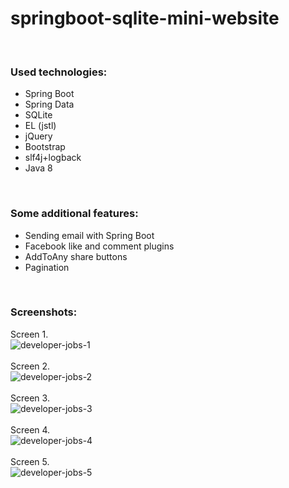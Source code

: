 # springboot-sqlite-mini-website

<br/>

### Used technologies:
* Spring Boot
* Spring Data
* SQLite
* EL (jstl)
* jQuery
* Bootstrap
* slf4j+logback
* Java 8

<br/>

### Some additional features:
* Sending email with Spring Boot
* Facebook like and comment plugins
* AddToAny share buttons
* Pagination

<br/>

### Screenshots:
Screen 1.<br/>
![developer-jobs-1](https://www.mycertnotes.com/wp-content/uploads/2018/05/developer-jobs-1.jpg)
<br/>
<br/>
Screen 2.<br/>
![developer-jobs-2](https://www.mycertnotes.com/wp-content/uploads/2018/05/developer-jobs-2.jpg)
<br/>
<br/>
Screen 3.<br/>
![developer-jobs-3](https://image.ibb.co/jbRGMT/developer_jobs_3.jpg)
<br/>
<br/>
Screen 4.<br/>
![developer-jobs-4](https://www.mycertnotes.com/wp-content/uploads/2018/05/developer-jobs-4.jpg)
<br/>
<br/>
Screen 5.<br/>
![developer-jobs-5](https://www.mycertnotes.com/wp-content/uploads/2018/05/developer-jobs-5.jpg)


